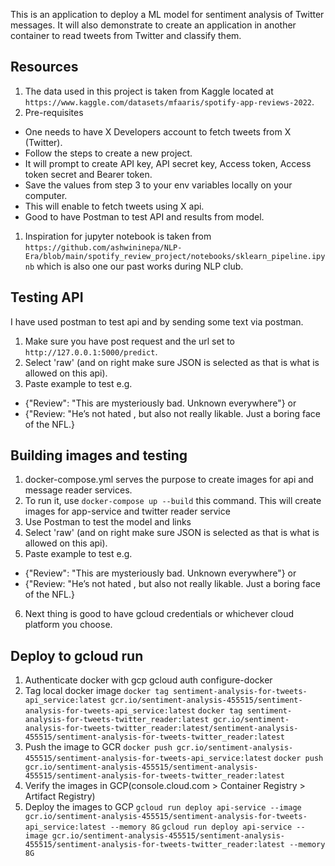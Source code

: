 This is an application to deploy a ML model for sentiment analysis of Twitter messages. It will also demonstrate
to create an application in another container to read tweets from Twitter and classify them.

## Resources
1. The data used in this project is taken from Kaggle located at `https://www.kaggle.com/datasets/mfaaris/spotify-app-reviews-2022`.
1. Pre-requisites 
- One needs to have X Developers account to fetch tweets from X (Twitter).
- Follow the steps to create a new project.
- It will prompt to create API key, API secret key, Access token, Access token secret and Bearer token.
- Save the values from step 3 to your env variables locally on your computer.
- This will enable to fetch tweets using X api.
- Good to have Postman to test API and results from model.
1. Inspiration for jupyter notebook is taken from `https://github.com/ashwininepa/NLP-Era/blob/main/spotify_review_project/notebooks/sklearn_pipeline.ipynb` which is also one our past works during NLP club.

## Testing API
I have used postman to test api and by sending some text via postman.
1. Make sure you have post request and the url set to `http://127.0.0.1:5000/predict`.
1. Select 'raw' (and on right make sure JSON is selected as that is what is allowed on this api).
1. Paste example to test e.g. 
- {"Review": "This are mysteriously bad. Unknown everywhere"} or 
- {"Review: "He’s not hated , but also not really likable.  Just a boring face of the NFL.}

## Building images and testing
1. docker-compose.yml serves the purpose to create images for api and message reader services.
1. To run it, use `docker-compose up --build` this command. This will create images for app-service and twitter reader service
1. Use Postman to test the model and links
1. Select 'raw' (and on right make sure JSON is selected as that is what is allowed on this api).
1. Paste example to test e.g. 
- {"Review": "This are mysteriously bad. Unknown everywhere"} or 
- {"Review: "He’s not hated , but also not really likable.  Just a boring face of the NFL.}
6. Next thing is good to have gcloud credentials or whichever cloud platform you choose.

## Deploy to gcloud run
1. Authenticate docker with gcp
gcloud auth configure-docker
1. Tag local docker image
`docker tag sentiment-analysis-for-tweets-api_service:latest gcr.io/sentiment-analysis-455515/sentiment-analysis-for-tweets-api_service:latest`
`docker tag sentiment-analysis-for-tweets-twitter_reader:latest gcr.io/sentiment-analysis-for-tweets-twitter_reader:latest/sentiment-analysis-455515/sentiment-analysis-for-tweets-twitter_reader:latest`
1. Push the image to GCR
`docker push gcr.io/sentiment-analysis-455515/sentiment-analysis-for-tweets-api_service:latest`
`docker push gcr.io/sentiment-analysis-455515/sentiment-analysis-455515/sentiment-analysis-for-tweets-twitter_reader:latest`
1. Verify the images in GCP(console.cloud.com > Container Registry > Artifact Registry)
1. Deploy the images to GCP
`gcloud run deploy api-service --image gcr.io/sentiment-analysis-455515/sentiment-analysis-for-tweets-api_service:latest --memory 8G`
`gcloud run deploy api-service --image gcr.io/sentiment-analysis-455515/sentiment-analysis-455515/sentiment-analysis-for-tweets-twitter_reader:latest --memory 8G`
